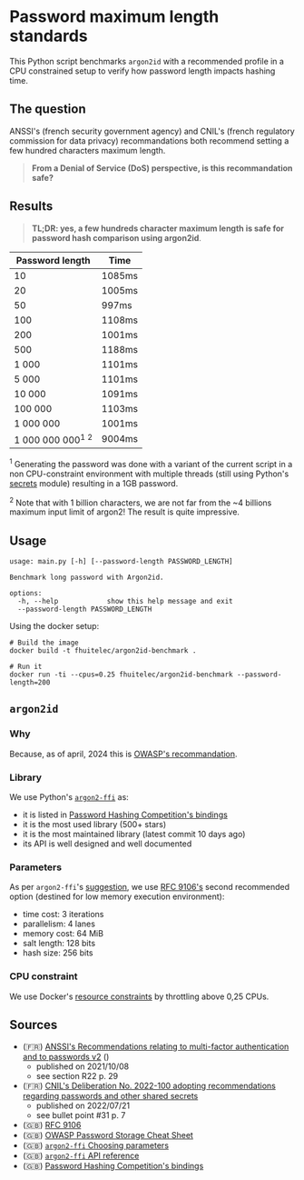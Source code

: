 # Password maximum length standards

This Python script benchmarks `argon2id` with a recommended profile in a CPU constrained setup to verify how password length impacts hashing time.

## The question

ANSSI's (french security government agency) and CNIL's (french regulatory commission for data privacy) recommandations both recommend setting a few hundred characters maximum length.

> **From a Denial of Service (DoS) perspective, is this recommandation safe?**

## Results

> **TL;DR: yes, a few hundreds character maximum length is safe for password hash comparison using argon2id**.

| Password length                        | Time   |
| -------------------------------------- | ------ |
| 10                                     | 1085ms |
| 20                                     | 1005ms |
| 50                                     | 997ms  |
| 100                                    | 1108ms |
| 200                                    | 1001ms |
| 500                                    | 1188ms |
| 1 000                                  | 1101ms |
| 5 000                                  | 1101ms |
| 10 000                                 | 1091ms |
| 100 000                                | 1103ms |
| 1 000 000                              | 1001ms |
| 1 000 000 000<sup>1</sup> <sup>2</sup> | 9004ms |

<sup>1</sup> Generating the password was done with a variant of the current script in a non CPU-constraint environment with multiple threads (still using Python's [secrets](https://docs.python.org/3/library/secrets.html) module) resulting in a 1GB password.

<sup>2</sup> Note that with 1 billion characters, we are not far from the ~4 billions maximum input limit of argon2! The result is quite impressive.

## Usage

```
usage: main.py [-h] [--password-length PASSWORD_LENGTH]

Benchmark long password with Argon2id.

options:
  -h, --help            show this help message and exit
  --password-length PASSWORD_LENGTH
```

Using the docker setup:

```shell
# Build the image
docker build -t fhuitelec/argon2id-benchmark .

# Run it 
docker run -ti --cpus=0.25 fhuitelec/argon2id-benchmark --password-length=200
```

## `argon2id`

### Why

Because, as of april, 2024 this is [OWASP's recommandation](https://cheatsheetseries.owasp.org/cheatsheets/Password_Storage_Cheat_Sheet.html).

### Library

We use Python's [`argon2-ffi`](https://pypi.org/project/argon2-cffi/) as:
- it is listed in [Password Hashing Competition's bindings](https://github.com/p-h-c/phc-winner-argon2?tab=readme-ov-file#bindings)
- it is the most used library (500+ stars)
- it is the most maintained  library (latest commit 10 days ago)
- its API is well designed and well documented

### Parameters

As per `argon2-ffi`'s [suggestion](https://argon2-cffi.readthedocs.io/en/stable/parameters.html), we use [RFC 9106's](https://www.rfc-editor.org/rfc/rfc9106.html) second recommended option (destined for low memory execution environment):

- time cost: 3 iterations
- parallelism: 4 lanes
- memory cost: 64 MiB
- salt length: 128 bits
- hash size: 256 bits

### CPU constraint

We use Docker's [resource constraints](https://docs.docker.com/config/containers/resource_constraints/#cpu) by throttling above 0,25 CPUs.

## Sources

- (🇫🇷) [ANSSI's Recommendations relating to multi-factor authentication and to passwords v2](https://cyber.gouv.fr/sites/default/files/2021/10/anssi-guide-authentification_multifacteur_et_mots_de_passe.pdf) ()
  - published on 2021/10/08
  - see section R22 p. 29
- (🇫🇷) [CNIL's Deliberation No. 2022-100 adopting recommendations regarding passwords and other shared secrets](https://www.cnil.fr/sites/cnil/files/atoms/files/deliberation-2022-100-du-21-juillet-2022_recommandation-aux-mots-de-passe.pdf)
  - published on 2022/07/21
  - see bullet point #31 p. 7
- (🇬🇧) [RFC 9106](https://www.rfc-editor.org/rfc/rfc9106.html)
- (🇬🇧) [OWASP Password Storage Cheat Sheet](https://cheatsheetseries.owasp.org/cheatsheets/Password_Storage_Cheat_Sheet.html)
- (🇬🇧) [`argon2-ffi` Choosing parameters](https://argon2-cffi.readthedocs.io/en/stable/parameters.html)
- (🇬🇧) [`argon2-ffi` API reference](https://argon2-cffi.readthedocs.io/en/stable/api.html)
- (🇬🇧) [Password Hashing Competition's bindings](https://github.com/p-h-c/phc-winner-argon2?tab=readme-ov-file#bindings)
